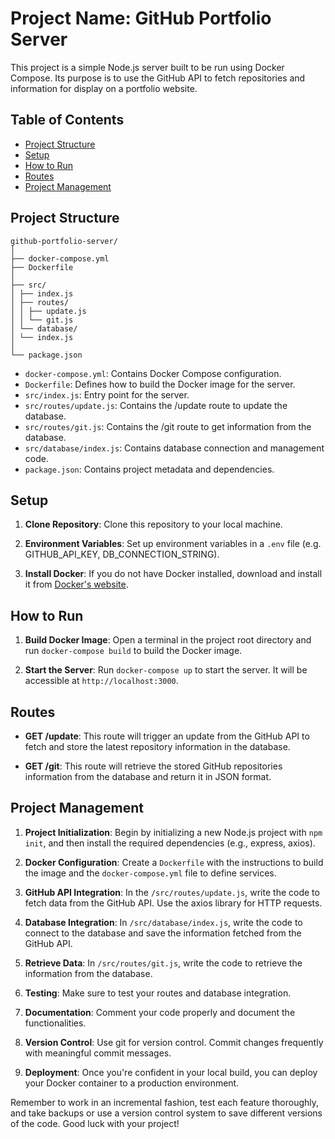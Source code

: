 # Project Name: GitHub Portfolio Server

This project is a simple Node.js server built to be run using Docker Compose. Its purpose is to use the GitHub API to fetch repositories and information for display on a portfolio website.

## Table of Contents

- [Project Structure](#project-structure)
- [Setup](#setup)
- [How to Run](#how-to-run)
- [Routes](#routes)
- [Project Management](#project-management)

## Project Structure
```
github-portfolio-server/
│
├── docker-compose.yml
├── Dockerfile
│
├── src/
│ ├── index.js
│ ├── routes/
│ │ ├── update.js
│ │ └── git.js
│ └── database/
│ └── index.js
│
└── package.json
``` 

- `docker-compose.yml`: Contains Docker Compose configuration.
- `Dockerfile`: Defines how to build the Docker image for the server.
- `src/index.js`: Entry point for the server.
- `src/routes/update.js`: Contains the /update route to update the database.
- `src/routes/git.js`: Contains the /git route to get information from the database.
- `src/database/index.js`: Contains database connection and management code.
- `package.json`: Contains project metadata and dependencies.

## Setup

1. **Clone Repository**: Clone this repository to your local machine.

2. **Environment Variables**: Set up environment variables in a `.env` file (e.g. GITHUB_API_KEY, DB_CONNECTION_STRING).

3. **Install Docker**: If you do not have Docker installed, download and install it from [Docker's website](https://www.docker.com/products/docker-desktop).

## How to Run

1. **Build Docker Image**: Open a terminal in the project root directory and run `docker-compose build` to build the Docker image.

2. **Start the Server**: Run `docker-compose up` to start the server. It will be accessible at `http://localhost:3000`.

## Routes

- **GET /update**: This route will trigger an update from the GitHub API to fetch and store the latest repository information in the database.

- **GET /git**: This route will retrieve the stored GitHub repositories information from the database and return it in JSON format.

## Project Management

1. **Project Initialization**: Begin by initializing a new Node.js project with `npm init`, and then install the required dependencies (e.g., express, axios).

2. **Docker Configuration**: Create a `Dockerfile` with the instructions to build the image and the `docker-compose.yml` file to define services.

3. **GitHub API Integration**: In the `/src/routes/update.js`, write the code to fetch data from the GitHub API. Use the axios library for HTTP requests.

4. **Database Integration**: In `/src/database/index.js`, write the code to connect to the database and save the information fetched from the GitHub API. 

5. **Retrieve Data**: In `/src/routes/git.js`, write the code to retrieve the information from the database.

6. **Testing**: Make sure to test your routes and database integration.

7. **Documentation**: Comment your code properly and document the functionalities.

8. **Version Control**: Use git for version control. Commit changes frequently with meaningful commit messages.

9. **Deployment**: Once you're confident in your local build, you can deploy your Docker container to a production environment.

Remember to work in an incremental fashion, test each feature thoroughly, and take backups or use a version control system to save different versions of the code. Good luck with your project!
